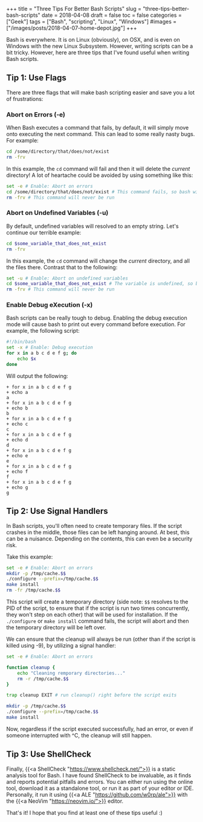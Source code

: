 +++
title = "Three Tips For Better Bash Scripts"
slug = "three-tips-better-bash-scripts"
date = 2018-04-08
draft = false
toc = false
categories = ["Geek"]
tags = ["Bash", "scripting", "Linux", "Windows"]
#images = ["/images/posts/2018-04-07-home-depot.jpg"]
+++

Bash is everywhere. It is on Linux (obviously), on OSX, and is even on Windows with the new Linux Subsystem. However, writing scripts can be a bit tricky. However, here are three tips that I've found useful when writing Bash scripts.

## Tip 1: Use Flags

There are three flags that will make bash scripting easier and save you a lot of frustrations:

### Abort on Errors (-e)

When Bash executes a command that fails, by default, it will simply move onto executing the next command. This can lead to some really nasty bugs. For example:

```bash
cd /some/directory/that/does/not/exist
rm -frv
```

In this example, the `cd` command will fail and then it will delete the *current* directory! A lot of heartache could be avoided by using something like this:

```bash
set -e # Enable: Abort on errors
cd /some/directory/that/does/not/exist # This command fails, so bash will exit
rm -frv # This command will never be run
```

### Abort on Undefined Variables (-u)

By default, undefined variables will resolved to an empty string. Let's continue our terrible example:

```bash
cd $some_variable_that_does_not_exist
rm -frv
```

In this example, the `cd` command will change the *current* directory, and all the files there. Contrast that to the following:

```bash
set -u # Enable: Abort on undefined variables
cd $some_variable_that_does_not_exist # The variable is undefined, so bash will exit
rm -frv # This command will never be run
```


### Enable Debug eXecution (-x)

Bash scripts can be really tough to debug. Enabling the debug execution mode will cause bash to print out every command before execution. For example, the following script:

```bash
#!/bin/bash
set -x # Enable: Debug execution
for x in a b c d e f g; do
    echo $x
done
```

Will output the following:

```
+ for x in a b c d e f g
+ echo a
a
+ for x in a b c d e f g
+ echo b
b
+ for x in a b c d e f g
+ echo c
c
+ for x in a b c d e f g
+ echo d
d
+ for x in a b c d e f g
+ echo e
e
+ for x in a b c d e f g
+ echo f
f
+ for x in a b c d e f g
+ echo g
g
```

## Tip 2: Use Signal Handlers

In Bash scripts, you'll often need to create temporary files. If the script crashes in the middle, those files can be left hanging around. At best, this can be a nuisance. Depending on the contents, this can even be a security risk.

Take this example:

```bash
set -e # Enable: Abort on errors
mkdir -p /tmp/cache.$$
./configure --prefix=/tmp/cache.$$
make install
rm -fr /tmp/cache.$$
```

This script will create a temporary directory (side note: `$$` resolves to the PID of the script, to ensure that if the script is run two times concurrently, they won't step on each other) that will be used for installation. If the `./configure` or `make install` command fails, the script will abort and then the temporary directory will be left over.

We can ensure that the cleanup will always be run (other than if the script is killed using -9), by utilizing a signal handler:

```bash
set -e # Enable: Abort on errors

function cleanup {
    echo "Cleaning remporary directories..."
    rm -r /tmp/cache.$$
}

trap cleanup EXIT # run cleanup() right before the script exits

mkdir -p /tmp/cache.$$
./configure --prefix=/tmp/cache.$$
make install
```

Now, regardless if the script executed successfully, had an error, or even if someone interrupted with ^C, the cleanup will still happen.

## Tip 3: Use ShellCheck

Finally, {{<a ShellCheck "https://www.shellcheck.net/">}} is a static analysis tool for Bash. I have found ShellCheck to be invaluable, as it finds and reports potential pitfalls and errors. You can either run using the online tool, download it as a standalone tool, or run it as part of your editor or IDE. Personally, it run it using {{<a ALE "https://github.com/w0rp/ale">}} with the {{<a NeoVim "https://neovim.io/">}} editor.

That's it! I hope that you find at least one of these tips useful :)
